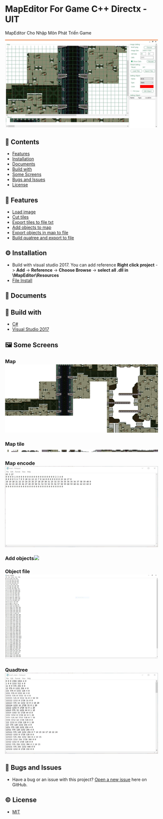 # MapEditor For Game C++ Directx - UIT
MapEditor Cho Nhập Môn Phát Triển Game

![](MapEditor/Resources/Image/LoadTiles.JPG)
## 📑 Contents
* [Features](#features)
* [Installation](#installation)
* [Documents](#documents)
* [Build with](#build-with)
* [Some Screens](#some-screens)
* [Bugs and Issues](#bugs-and-issues)
* [License](#license)
## 📌 Features
* [Load image](#map)
* [Cut tiles](#map-tile)
* [Export tiles to file txt](#map-encode)
* [Add objects to map](#add-objects)
* [Export objects in map to file](#object-file)
* [Build quatree and export to file](#quadtree)
## ⚙️ Installation
* Build with visual studio 2017. You can add reference
**Right click project** -> **Add** -> **Reference** -> **Choose Browse** -> **select all .dll in \MapEditor\Resources**
* [File Install](https://github.com/tvc12/MapEditor/releases/download/v1.0.0/Map.Editor.zip)
## 📖 Documents

## 🔧 Build with
* [C#](https://docs.microsoft.com/en-us/dotnet/csharp/)
* [Visual Studio 2017](https://visualstudio.microsoft.com/downloads/)

## 🖼️ Some Screens
### Map![](MapEditor/Resources/Image/level.png)
### Map tile![](MapEditor/Resources/Image/leve2.png)
### Map encode![](MapEditor/Resources/Image/TileTxt.JPG)
### Add objects![](https://raw.githubusercontent.com/tvc12/MapEditor/master/MapEditor/Resources/Image/Load%20Map.JPG)
### Object file![](MapEditor/Resources/Image/Object.JPG)
### Quadtree![](MapEditor/Resources/Image/QuadTree.JPG)
## 🐛 Bugs and Issues
* Have a bug or an issue with this project? [Open a new issue](https://github.com/tvc12/MapEditor/issues/new) here on GitHub.
## © License
* [MIT](LICENSE)  
